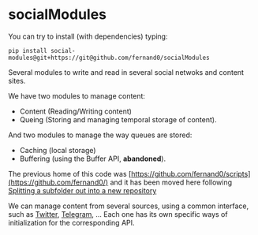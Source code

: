 # socialModules

You can try to install (with dependencies) typing:

    pip install social-modules@git+https://git@github.com/fernand0/socialModules

Several modules to write and read in several social netwoks and content sites.

We have two modules to manage content:
* Content (Reading/Writing content)
* Queing (Storing and managing temporal storage of content).

And two modules to manage the way queues are stored:
* Caching (local storage)
* Buffering (using the Buffer API, **abandoned**).

The previous home of this code was [https://github.com/fernand0/scripts](https://github.com/fernand0/) and it has been moved here following [Splitting a subfolder out into a new repository](https://docs.github.com/en/github/using-git/splitting-a-subfolder-out-into-a-new-repository)

We can manage content from several sources, using a common interface, such as [Twitter](https://github.com/fernand0/socialModules/blob/master/moduleTwitter.py), [Telegram](https://github.com/fernand0/socialModules/blob/master/moduleTelegram.py), ...
Each one has its own specific ways of initialization for the corresponding API.
